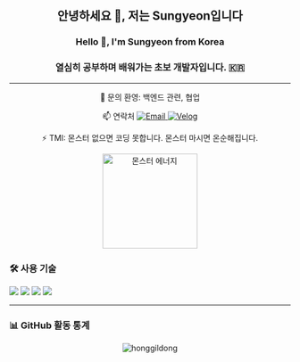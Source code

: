 <h2 align="center">안녕하세요 👋, 저는 Sungyeon입니다</h2>
<h3 align="center">Hello 👋, I'm Sungyeon from Korea</h3>

<h3 align="center">열심히 공부하며 배워가는 초보 개발자입니다. 🇰🇷</h3>

--- 
<p align="center">  
💬 문의 환영: 백엔드 관련, 협업 </p>
<p align="center">  
📫 연락처
  
 <a href="mailto:groupip98@gmail.com">
    <img src="https://img.shields.io/badge/Email-D14836?style=flat&logo=gmail&logoColor=white" alt="Email" />
  </a>
  <a href="https://velog.io/@bluesubmarine98/posts" target="_blank">
    <img src="https://img.shields.io/badge/Velog-20C997?style=flat&logo=velog&logoColor=white" alt="Velog" />
  </a>
</p>

 </p>

<p align="center">  
⚡ TMI: 몬스터 없으면 코딩 못합니다. 몬스터 마시면 온순해집니다.</p> <p align="center">
  <img src="https://cdn.011st.com/11dims/resize/1000x1000/quality/75/11src/product/4099324002/B.jpg?705000000/800px-Monster_Energy_Can_473ml.jpg" alt="몬스터 에너지" width="170"/>
</p>

### 🛠️ 사용 기술

<p align="left">
  <img src="https://img.shields.io/badge/Python-3776AB?style=flat&logo=python&logoColor=white"/>
  <img src="https://img.shields.io/badge/Git-F05032?style=flat&logo=git&logoColor=white"/>
  <img src="https://img.shields.io/badge/GitHub-181717?style=flat&logo=github&logoColor=white"/>
  <img src="https://img.shields.io/badge/C++-00599C?style=flat&logo=c%2B%2B&logoColor=white"/>
</p>

---

### 📊 GitHub 활동 통계

<p align="center">
  <img src="https://github-readme-streak-stats.herokuapp.com/?user=honggildong" alt="honggildong" />
</p>


